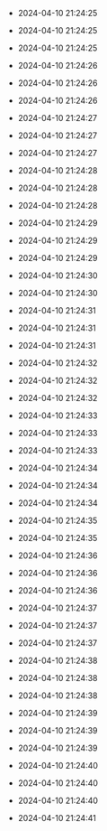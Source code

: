 
- 2024-04-10 21:24:25

- 2024-04-10 21:24:25

- 2024-04-10 21:24:25

- 2024-04-10 21:24:26

- 2024-04-10 21:24:26

- 2024-04-10 21:24:26

- 2024-04-10 21:24:27

- 2024-04-10 21:24:27

- 2024-04-10 21:24:27

- 2024-04-10 21:24:28

- 2024-04-10 21:24:28

- 2024-04-10 21:24:28

- 2024-04-10 21:24:29

- 2024-04-10 21:24:29

- 2024-04-10 21:24:29

- 2024-04-10 21:24:30

- 2024-04-10 21:24:30

- 2024-04-10 21:24:31

- 2024-04-10 21:24:31

- 2024-04-10 21:24:31

- 2024-04-10 21:24:32

- 2024-04-10 21:24:32

- 2024-04-10 21:24:32

- 2024-04-10 21:24:33

- 2024-04-10 21:24:33

- 2024-04-10 21:24:33

- 2024-04-10 21:24:34

- 2024-04-10 21:24:34

- 2024-04-10 21:24:34

- 2024-04-10 21:24:35

- 2024-04-10 21:24:35

- 2024-04-10 21:24:36

- 2024-04-10 21:24:36

- 2024-04-10 21:24:36

- 2024-04-10 21:24:37

- 2024-04-10 21:24:37

- 2024-04-10 21:24:37

- 2024-04-10 21:24:38

- 2024-04-10 21:24:38

- 2024-04-10 21:24:38

- 2024-04-10 21:24:39

- 2024-04-10 21:24:39

- 2024-04-10 21:24:39

- 2024-04-10 21:24:40

- 2024-04-10 21:24:40

- 2024-04-10 21:24:40

- 2024-04-10 21:24:41
